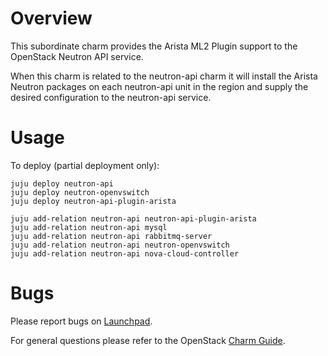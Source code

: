 # Overview

This subordinate charm provides the Arista ML2 Plugin support to the OpenStack
Neutron API service.

When this charm is related to the neutron-api charm it will install the
Arista Neutron packages on each neutron-api unit in the region and supply the
desired configuration to the neutron-api service.

# Usage

To deploy (partial deployment only):

    juju deploy neutron-api
    juju deploy neutron-openvswitch
    juju deploy neutron-api-plugin-arista

    juju add-relation neutron-api neutron-api-plugin-arista
    juju add-relation neutron-api mysql
    juju add-relation neutron-api rabbitmq-server
    juju add-relation neutron-api neutron-openvswitch
    juju add-relation neutron-api nova-cloud-controller

# Bugs

Please report bugs on [Launchpad](https://bugs.launchpad.net/charm-neutron-api-plugin-arista/+filebug).

For general questions please refer to the OpenStack [Charm Guide](https://docs.openstack.org/charm-guide/latest/).
